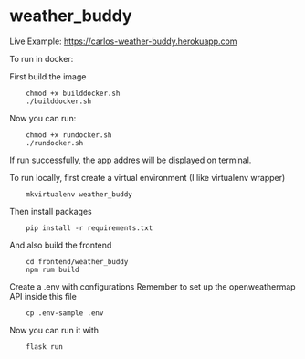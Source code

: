 # weather_buddy

Live Example:
https://carlos-weather-buddy.herokuapp.com

To run in docker:

First build the image
```
    chmod +x builddocker.sh
    ./builddocker.sh
```

Now you can run:
```
    chmod +x rundocker.sh
    ./rundocker.sh
```
If run successfully, the app addres will be displayed on terminal.

To run locally, first create a virtual environment 
(I like virtualenv wrapper)
```
    mkvirtualenv weather_buddy
```

Then install packages
```
    pip install -r requirements.txt
```

And also build the frontend

```
    cd frontend/weather_buddy
    npm rum build
```

Create a .env with configurations
Remember to set up the openweathermap API inside this file
```
    cp .env-sample .env
```

Now you can run it with 
```
    flask run
```
    